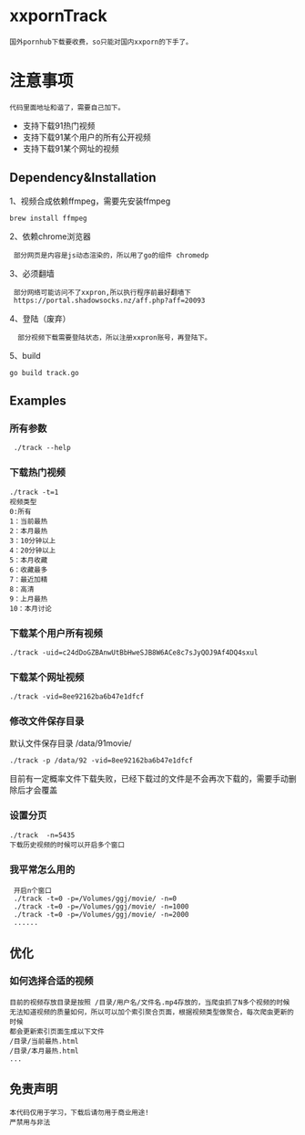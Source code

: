 # xxpornTrack
    国外pornhub下载要收费，so只能对国内xxporn的下手了。
# 注意事项
    代码里面地址和谐了，需要自己加下。
    
* 支持下载91热门视频    
* 支持下载91某个用户的所有公开视频
* 支持下载91某个网址的视频

## Dependency&Installation
   1、视频合成依赖ffmpeg，需要先安装ffmpeg
    
    brew install ffmpeg
    
   2、依赖chrome浏览器
   
     部分网页是内容是js动态渲染的，所以用了go的组件 chromedp
     
   3、必须翻墙 
   
     部分网络可能访问不了xxpron,所以执行程序前最好翻墙下
     https://portal.shadowsocks.nz/aff.php?aff=20093
   4、登陆（废弃）
   
      部分视频下载需要登陆状态，所以注册xxpron账号，再登陆下。
      
   5、build
   
    go build track.go 
## Examples
   
### 所有参数
     ./track --help
### 下载热门视频
    ./track -t=1
    视频类型
    0:所有 
    1：当前最热 
    2：本月最热 
    3：10分钟以上 
    4：20分钟以上 
    5：本月收藏
    6：收藏最多 
    7：最近加精 
    8：高清 
    9：上月最热 
    10：本月讨论 
### 下载某个用户所有视频
    ./track -uid=c24dDoGZBAnwUtBbHweSJB8W6ACe8c7sJyQOJ9Af4DQ4sxul
### 下载某个网址视频
    ./track -vid=8ee92162ba6b47e1dfcf
### 修改文件保存目录
   默认文件保存目录 /data/91movie/
   
    ./track -p /data/92 -vid=8ee92162ba6b47e1dfcf  
    
   目前有一定概率文件下载失败，已经下载过的文件是不会再次下载的，需要手动删除后才会覆盖
### 设置分页
    ./track  -n=5435
    下载历史视频的时候可以开启多个窗口
### 我平常怎么用的
     开启n个窗口
     ./track -t=0 -p=/Volumes/ggj/movie/ -n=0   
     ./track -t=0 -p=/Volumes/ggj/movie/ -n=1000   
     ./track -t=0 -p=/Volumes/ggj/movie/ -n=2000
     ......   
           
## 优化

### 如何选择合适的视频
    目前的视频存放目录是按照 /目录/用户名/文件名.mp4存放的，当爬虫抓了N多个视频的时候
    无法知道视频的质量如何，所以可以加个索引聚合页面，根据视频类型做聚合，每次爬虫更新的时候
    都会更新索引页面生成以下文件
    /目录/当前最热.html
    /目录/本月最热.html
    ...
## 免责声明
    本代码仅用于学习，下载后请勿用于商业用途!
    严禁用与非法
